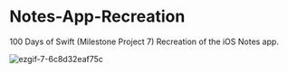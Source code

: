 # Notes-App-Recreation
100 Days of Swift (Milestone Project 7) Recreation of the iOS Notes app.

![ezgif-7-6c8d32eaf75c](https://user-images.githubusercontent.com/42749527/118412706-8094f880-b669-11eb-8c09-ddcc1df0fbf8.gif)

